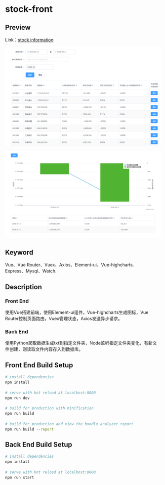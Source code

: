 # stock-front

## Preview
Link：<a href="http://47.100.104.209" target="_blank">stock information</a>

![index page](./preview-images/index.png)

![specific page](./preview-images/specific.png)

## Keyword  
Vue、Vue Router、Vuex、Axios、Element-ui、Vue-highcharts.  
Express、Mysql、Watch.

## Description
### Front End

使用Vue搭建前端，使用Element-ui组件，Vue-highcharts生成图标，Vue Router控制页面路由，Vuex管理状态，Axios发送异步请求。

### Back End  

使用Python爬取数据生成txt到指定文件夹，Node监听指定文件夹变化，有新文件创建，则读取文件内容存入到数据库。  

## Front End Build Setup
``` bash
# install dependencies
npm install

# serve with hot reload at localhost:8080
npm run dev

# build for production with minification
npm run build

# build for production and view the bundle analyzer report
npm run build --report
```

## Back End Build Setup
``` bash
# install dependencies
npm install

# serve with hot reload at localhost:9000
npm run start
```
